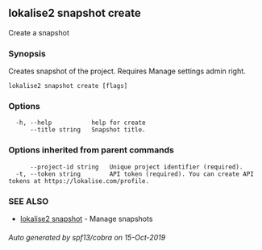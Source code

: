 ## lokalise2 snapshot create

Create a snapshot

### Synopsis

Creates snapshot of the project. Requires Manage settings admin right.

```
lokalise2 snapshot create [flags]
```

### Options

```
  -h, --help           help for create
      --title string   Snapshot title.
```

### Options inherited from parent commands

```
      --project-id string   Unique project identifier (required).
  -t, --token string        API token (required). You can create API tokens at https://lokalise.com/profile.
```

### SEE ALSO

* [lokalise2 snapshot](lokalise2_snapshot.md)	 - Manage snapshots

###### Auto generated by spf13/cobra on 15-Oct-2019
